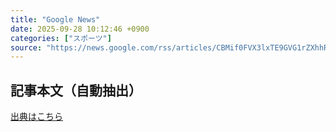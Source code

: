 ```yaml
---
title: "Google News"
date: 2025-09-28 10:12:46 +0900
categories: ["スポーツ"]
source: "https://news.google.com/rss/articles/CBMif0FVX3lxTE9GVG1rZXhhR05CUVhfRE92UnlUUm10eFZMeS1xRFpjZVVsNzJsYVNKM012LUFhMnVldVJSX1FrWGM0eUd0V2FfSWJWMndkTlA5bjhMNTQ3MmppTXZaY3ZBZXdYUDFIaTZfaDRBMXlVU3E0THFfY0x4UklLSmVkRkE?oc=5"
---
```


## 記事本文（自動抽出）
<body class="y0K44d EA71Tc" id="readabilityBody"></body>

[出典はこちら](https://news.google.com/rss/articles/CBMif0FVX3lxTE9GVG1rZXhhR05CUVhfRE92UnlUUm10eFZMeS1xRFpjZVVsNzJsYVNKM012LUFhMnVldVJSX1FrWGM0eUd0V2FfSWJWMndkTlA5bjhMNTQ3MmppTXZaY3ZBZXdYUDFIaTZfaDRBMXlVU3E0THFfY0x4UklLSmVkRkE?oc=5)
